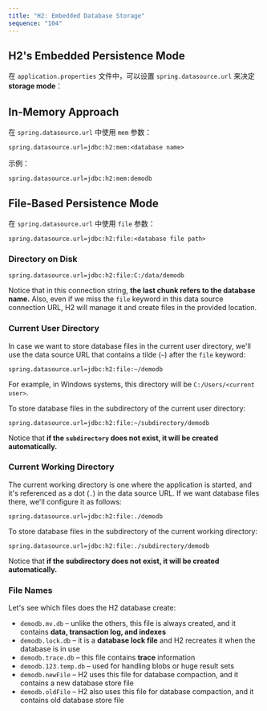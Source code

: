 ```yaml
---
title: "H2: Embedded Database Storage"
sequence: "104"
---
```


## H2's Embedded Persistence Mode

在 `application.properties` 文件中，可以设置 `spring.datasource.url` 来决定 **storage mode**：

## In-Memory Approach

在 `spring.datasource.url` 中使用 `mem` 参数：

```text
spring.datasource.url=jdbc:h2:mem:<database name>
```

示例：

```text
spring.datasource.url=jdbc:h2:mem:demodb
```

## File-Based Persistence Mode

在 `spring.datasource.url` 中使用 `file` 参数：

```text
spring.datasource.url=jdbc:h2:file:<database file path>
```

### Directory on Disk

```text
spring.datasource.url=jdbc:h2:file:C:/data/demodb
```

Notice that in this connection string, **the last chunk refers to the database name.**
Also, even if we miss the `file` keyword in this data source connection URL,
H2 will manage it and create files in the provided location.

### Current User Directory

In case we want to store database files in the current user directory,
we'll use the data source URL that contains a tilde (`~`) after the `file` keyword:

```text
spring.datasource.url=jdbc:h2:file:~/demodb
```

For example, in Windows systems, this directory will be `C:/Users/<current user>`.

To store database files in the subdirectory of the current user directory:

```text
spring.datasource.url=jdbc:h2:file:~/subdirectory/demodb
```

Notice that **if the `subdirectory` does not exist, it will be created automatically.**

### Current Working Directory

The current working directory is one where the application is started,
and it's referenced as a dot (`.`) in the data source URL.
If we want database files there, we'll configure it as follows:

```text
spring.datasource.url=jdbc:h2:file:./demodb
```

To store database files in the subdirectory of the current working directory:

```text
spring.datasource.url=jdbc:h2:file:./subdirectory/demodb
```

Notice that **if the subdirectory does not exist, it will be created automatically.**

### File Names

Let's see which files does the H2 database create:

- `demodb.mv.db` – unlike the others, this file is always created, and it contains **data, transaction log, and indexes**
- `demodb.lock.db` – it is a **database lock file** and H2 recreates it when the database is in use
- `demodb.trace.db` – this file contains **trace** information
- `demodb.123.temp.db` – used for handling blobs or huge result sets
- `demodb.newFile` – H2 uses this file for database compaction, and it contains a new database store file
- `demodb.oldFile` – H2 also uses this file for database compaction, and it contains old database store file
